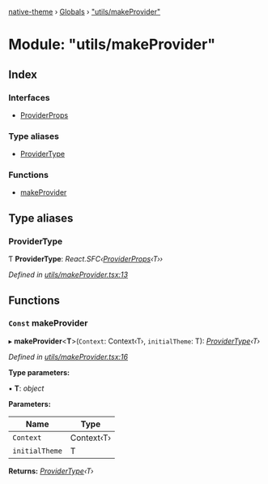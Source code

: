 [native-theme](../README.md) › [Globals](../globals.md) › ["utils/makeProvider"](_utils_makeprovider_.md)

# Module: "utils/makeProvider"

## Index

### Interfaces

* [ProviderProps](../interfaces/_utils_makeprovider_.providerprops.md)

### Type aliases

* [ProviderType](_utils_makeprovider_.md#providertype)

### Functions

* [makeProvider](_utils_makeprovider_.md#const-makeprovider)

## Type aliases

###  ProviderType

Ƭ **ProviderType**: *React.SFC‹[ProviderProps](../interfaces/_utils_makeprovider_.providerprops.md)‹T››*

*Defined in [utils/makeProvider.tsx:13](https://github.com/indigo-org/native-theme/blob/1f1a57d/src/utils/makeProvider.tsx#L13)*

## Functions

### `Const` makeProvider

▸ **makeProvider**<**T**>(`Context`: Context‹T›, `initialTheme`: T): *[ProviderType](_utils_makeprovider_.md#providertype)‹T›*

*Defined in [utils/makeProvider.tsx:16](https://github.com/indigo-org/native-theme/blob/1f1a57d/src/utils/makeProvider.tsx#L16)*

**Type parameters:**

▪ **T**: *object*

**Parameters:**

Name | Type |
------ | ------ |
`Context` | Context‹T› |
`initialTheme` | T |

**Returns:** *[ProviderType](_utils_makeprovider_.md#providertype)‹T›*
